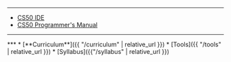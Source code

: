 ***

* [CS50 IDE](https://ide.cs50.io/)
* [CS50 Programmer's Manual](https://man.cs50.io/)

***
<!--
* [C Block]({{ "/periods/C" | relative_url }})
* [D Block]({{ "/periods/D" | relative_url }})
--!>
***

* [**Curriculum**]({{ "/curriculum" | relative_url }})
* [Tools]({{ "/tools" | relative_url }})
* [Syllabus]({{"/syllabus" | relative_url }})
